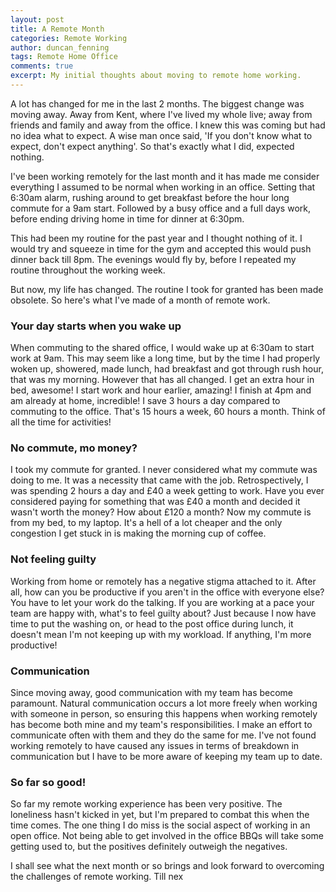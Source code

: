 ```yaml
---
layout: post
title: A Remote Month
categories: Remote Working
author: duncan_fenning
tags: Remote Home Office
comments: true
excerpt: My initial thoughts about moving to remote home working.
---
```


A lot has changed for me in the last 2 months. The biggest change was moving away. Away from Kent, where I've lived my whole live; away from friends and family and away from the office. I knew this was coming but had no idea what to expect. A wise man once said, 'If you don't know what to expect, don't expect anything'. So that's exactly what I did, expected nothing.

I've been working remotely for the last month and it has made me consider everything I assumed to be normal when working in an office. Setting that 6:30am alarm, rushing around to get breakfast before the hour long commute for a 9am start. Followed by a busy office and a full days work, before ending driving home in time for dinner at 6:30pm.

This had been my routine for the past year and I thought nothing of it. I would try and squeeze in time for the gym and accepted this would push dinner back till 8pm. The evenings would fly by, before I repeated my routine throughout the working week.

But now, my life has changed. The routine I took for granted has been made obsolete. So here's what I've made of a month of remote work.

### Your day starts when you wake up

When commuting to the shared office, I would wake up at 6:30am to start work at 9am. This may seem like a long time, but by the time I had properly woken up, showered, made lunch, had breakfast and got through rush hour, that was my morning. However that has all changed. I get an extra hour in bed, awesome! I start work and hour earlier, amazing! I finish at 4pm and am already at home, incredible! I save 3 hours a day compared to commuting to the office. That's 15 hours a week, 60 hours a month. Think of all the time for activities!

### No commute, mo money?

I took my commute for granted. I never considered what my commute was doing to me. It was a necessity that came with the job. Retrospectively, I was spending 2 hours a day and £40 a week getting to work. Have you ever considered paying for something that was £40 a month and decided it wasn't worth the money? How about £120 a month? Now my commute is from my bed, to my laptop. It's a hell of a lot cheaper and the only congestion I get stuck in is making the morning cup of coffee.

### Not feeling guilty

Working from home or remotely has a negative stigma attached to it. After all, how can you be productive if you aren't in the office with everyone else? You have to let your work do the talking. If you are working at a pace your team are happy with, what's to feel guilty about? Just because I now have time to put the washing on, or head to the post office during lunch, it doesn't mean I'm not keeping up with my workload. If anything, I'm more productive!

### Communication

Since moving away, good communication with my team has become paramount. Natural communication occurs a lot more freely when working with someone in person, so ensuring this happens when working remotely has become both mine and my team's responsibilities. I make an effort to communicate often with them and they do the same for me. I've not found working remotely to have caused any issues in terms of breakdown in communication but I have to be more aware of keeping my team up to date.

### So far so good!

So far my remote working experience has been very positive. The loneliness hasn't kicked in yet, but I'm prepared to combat this when the time comes. The one thing I do miss is the social aspect of working in an open office. Not being able to get involved in the office BBQs will take some getting used to, but the positives definitely outweigh the negatives.

I shall see what the next month or so brings and look forward to overcoming the challenges of remote working. Till nex
